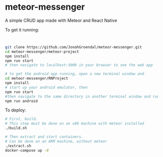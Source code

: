 # meteor-messenger
A simple CRUD app made with Meteor and React Native

To get it running:
```bash


git clone https://github.com/JonahGroendal/meteor-messenger.git
cd meteor-messenger/meteor-project
npm install
npm run start
# then navigate to localhost:3000 in your browser to see the web app

# to get the android app running, open a new terminal window and
cd meteor-messenger/RNProject
npm install
# start up your android emulator, then
npm run start
#then navigate to the same directory in another terminal window and run
npm run android
```

To deploy:
```bash
# First, build.
# This step must be done on an x86 machine with meteor installed
./build.sh

# Then extract and start containers.
# Can be done on an ARM machine, without meteor
./extract.sh
docker-compose up -d
```
